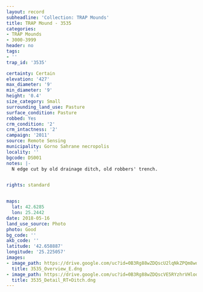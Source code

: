 ```yaml
---
layout: record
subheadline: 'Collection: TRAP Mounds'
title: TRAP Mound - 3535
categories:
- TRAP Mounds
- 3000-3999
header: no
tags:
- ''
trap_id: '3535'

certainty: Certain
elevation: '427'
max_diameter: '9'
min_diameter: '9'
height: '0.4'
size_category: Small
surrounding_land_use: Pasture
surface_condition: Pasture
robbed: Yes
crm_condition: '2'
crm_intactness: '2'
campaign: '2011'
source: Remote Sensing
municipality: Gorno Sahrane necropolis
locality: ''
bgcode: DS001
notes: |-
  N edge cut by old drainage ditch, old robbers' trench.


rights: standard


maps:
  lat: 42.6285
  lon: 25.2442
date: 2018-05-16
land_use_source: Photo
photo: Good
bg_code: ''
akb_code: ''
latitude: '42.658887'
longitude: '25.225057'
images:
- image_path: https://drive.google.com/uc?id=0B3Rg88wZDQscU2lqNkZPQm8wd00
  title: 3535_Overview_E.dng
- image_path: https://drive.google.com/uc?id=0B3Rg88wZDQscVE5RYzhrVHlod1E
  title: 3535_Detail_RT+Ditch.dng
---
```

